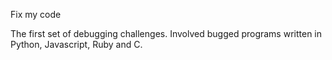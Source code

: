 Fix my code

The first set of debugging challenges. Involved bugged programs written in Python, Javascript, Ruby and C.
